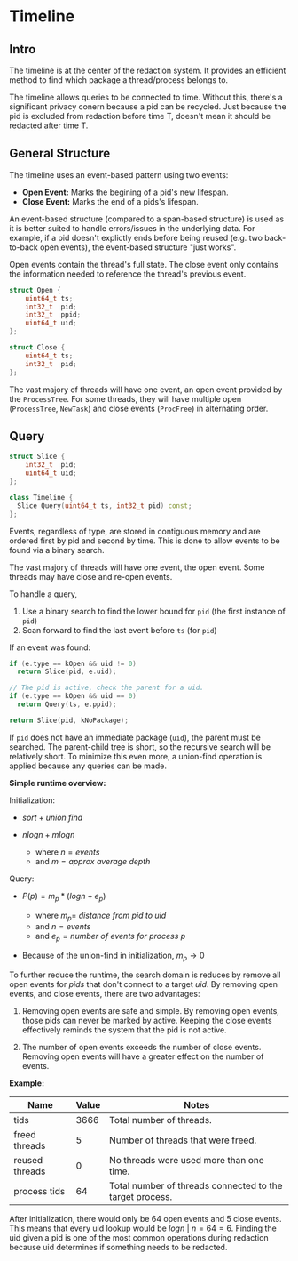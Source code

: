 
# Timeline

## Intro

The timeline is at the center of the redaction system. It provides an
efficient method to find which package a thread/process belongs to.

The timeline allows queries to be connected to time. Without this, there's a
significant privacy conern because a pid can be recycled. Just because the pid
is excluded from redaction before time T, doesn't mean it should be redacted
after time T.

## General Structure

The timeline uses an event-based pattern using two events:

- __Open Event:__ Marks the begining of a pid's new lifespan.
- __Close Event:__ Marks the end of a pids's lifespan.

An event-based structure (compared to a span-based structure) is used as it is
better suited to handle errors/issues in the underlying data. For example, if a
pid doesn't explictly ends before being reused (e.g. two back-to-back open
events), the event-based structure "just works".

Open events contain the thread's full state. The close event only contains the
information needed to reference the thread's previous event.

```c++
struct Open {
    uint64_t ts;
    int32_t  pid;
    int32_t  ppid;
    uint64_t uid;
};

struct Close {
    uint64_t ts;
    int32_t  pid;
};
```

The vast majory of threads will have one event, an open event provided by the
`ProcessTree`. For some threads, they will have multiple open (`ProcessTree`,
`NewTask`) and close events (`ProcFree`) in alternating order.

## Query

```c++
struct Slice {
    int32_t  pid;
    uint64_t uid;
};

class Timeline {
  Slice Query(uint64_t ts, int32_t pid) const;
};

```

Events, regardless of type, are stored in contiguous memory and are ordered
first by pid and second by time. This is done to allow events to be found
via a binary search.

The vast majory of threads will have one event, the open event. Some threads
may have close and re-open events.

To handle a query,

1. Use a binary search to find the lower bound for `pid` (the first instance of
 `pid`)
1. Scan forward to find the last event before `ts` (for `pid`)

If an event was found:

```c++
if (e.type == kOpen && uid != 0)
  return Slice(pid, e.uid);

// The pid is active, check the parent for a uid.
if (e.type == kOpen && uid == 0)
  return Query(ts, e.ppid);

return Slice(pid, kNoPackage);
```

If `pid` does not have an immediate package (`uid`), the parent must be
searched. The parent-child tree is short, so the recursive search will be
relatively short. To minimize this even more, a union-find operation is applied
because any queries can be made.

__Simple runtime overview:__

Initialization:

- $sort + union\ find$

- $nlogn + mlogn$
  - where $n=events$
  - and $m=approx\ average\ depth$

Query:

- $P(p) = m_p * (logn + e_p)$
  - where $m_p=\ distance\ from\ pid\ to\ uid$
  - and $n=events$
  - and $e_p=number\ of\ events\ for\ process\ p$

- Because of the union-find in initialization, $m_p \to 0$

To further reduce the runtime, the search domain is reduces by remove all open
events for $pids$ that don't connect to a target $uid$. By removing open events,
and close events, there are two advantages:

1. Removing open events are safe and simple. By removing open events, those pids
can never be marked by active. Keeping the close events effectively reminds the
system that the pid is not active.

1. The number of open events exceeds the number of close events. Removing open
events will have a greater effect on the number of events.

__Example:__

|Name|Value|Notes|
|-|-|-|
|tids|3666|Total number of threads.|
|freed threads|5|Number of threads that were freed.|
|reused threads|0|No threads were used more than one time.|
|process tids|64|Total number of threads connected to the target process.|

After initialization, there would only be 64 open events and 5 close events.
This means that every uid lookup would be $logn\ |\ n=64 = 6$. Finding the uid
given a pid is one of the most common operations during redaction because uid
determines if something needs to be redacted.
